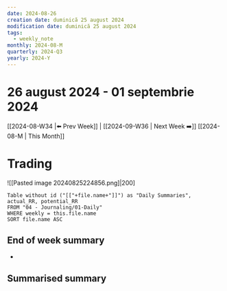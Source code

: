 ```yaml
---
date: 2024-08-26
creation date: duminică 25 august 2024
modification date: duminică 25 august 2024
tags:
  - weekly_note
monthly: 2024-08-M
quarterly: 2024-Q3
yearly: 2024-Y
---
```

# 26 august 2024 - 01 septembrie 2024

[[2024-08-W34 |⬅️ Prev Week]] | [[2024-09-W36 | Next Week ➡️]] 
[[2024-08-M | This Month]]







# Trading

![[Pasted image 20240825224856.png]|200]


```dataview
Table without id ("[["+file.name+"]]") as "Daily Summaries", actual_RR, potential_RR
FROM "04 - Journaling/01-Daily"
WHERE weekly = this.file.name
SORT file.name ASC
```

## End of week summary
- 

**Summarised summary**
- 

